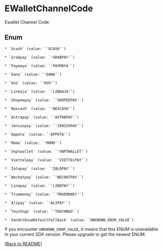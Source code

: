# EWalletChannelCode

Ewallet Channel Code


## Enum


    * `Gcash` (value: `'GCASH'`)

    * `Grabpay` (value: `'GRABPAY'`)

    * `Paymaya` (value: `'PAYMAYA'`)

    * `Dana` (value: `'DANA'`)

    * `Ovo` (value: `'OVO'`)

    * `Linkaja` (value: `'LINKAJA'`)

    * `Shopeepay` (value: `'SHOPEEPAY'`)

    * `Nexcash` (value: `'NEXCASH'`)

    * `Astrapay` (value: `'ASTRAPAY'`)

    * `Jeniuspay` (value: `'JENIUSPAY'`)

    * `Appota` (value: `'APPOTA'`)

    * `Momo` (value: `'MOMO'`)

    * `Vnptwallet` (value: `'VNPTWALLET'`)

    * `Viettelpay` (value: `'VIETTELPAY'`)

    * `Zalopay` (value: `'ZALOPAY'`)

    * `Wechatpay` (value: `'WECHATPAY'`)

    * `Linepay` (value: `'LINEPAY'`)

    * `Truemoney` (value: `'TRUEMONEY'`)

    * `Alipay` (value: `'ALIPAY'`)

    * `Touchngo` (value: `'TOUCHNGO'`)

    * `XenditEnumDefaultFallback` (value: `UNKNOWN_ENUM_VALUE`)

If you encounter `UNKNOWN_ENUM_VALUE`, it means that this ENUM is unavailable in your current SDK version. Please upgrade to get the newest ENUM.


[[Back to README]](../../README.md)
